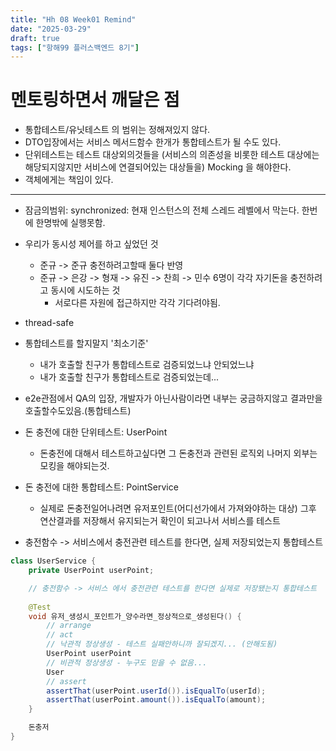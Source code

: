 ```yaml
---
title: "Hh 08 Week01 Remind"
date: "2025-03-29"
draft: true
tags: ["항해99 플러스백엔드 8기"]
---
```


# 멘토링하면서 깨달은 점

- 통합테스트/유닛테스트 의 범위는 정해져있지 않다.
- DTO입장에서는 서비스 메서드함수 한개가 통합테스트가 될 수도 있다.
- 단위테스트는 테스트 대상외의것들을 (서비스의 의존성을 비롯한 테스트 대상에는 해당되지않지만 서비스에 연결되어있는 대상들을) Mocking 을 해야한다.
- 객체에게는 책임이 있다.

---

- 잠금의범위: synchronized: 현재 인스턴스의 전체 스레드 레벨에서 막는다. 한번에 한명밖에 실행못함.
- 우리가 동시성 제어를 하고 싶었던 것
  - 준규 -> 준규 충전하려고할때 둘다 반영
  - 준규 -> 은강 -> 형재 -> 유진 -> 찬희 -> 민수 6명이 각각 자기돈을 충전하려고 동시에 시도하는 것
    - 서로다른 자원에 접근하지만 각각 기다려야됨.
- thread-safe

- 통합테스트를 할지말지 '최소기준'
    - 내가 호출할 친구가 통합테스트로 검증되었느냐 안되었느냐 
    -  내가 호출할 친구가 통합테스트로 검증되었는데...
- e2e관점에서 QA의 입장, 개발자가 아닌사람이라면 내부는 궁금하지않고 결과만을 호출할수도있음.(통합테스트)
- 돈 충전에 대한 단위테스트: UserPoint
    - 돈충전에 대해서 테스트하고싶다면 그 돈충전과 관련된 로직외 나머지 외부는 모킹을 해야되는것.
- 돈 충전에 대한 통합테스트: PointService
    - 실제로 돈충전일어나려면 유저포인트(어디선가에서 가져와야하는 대상) 그후 연산결과를 저장해서 유지되는거 확인이 되고나서 서비스를 테스트

- 충전함수 -> 서비스에서 충전관련 테스트를 한다면, 실제 저장되었는지 통합테스트

```java
class UserService {
    private UserPoint userPoint;

    // 충전함수 -> 서비스 에서 충전관련 테스트를 한다면 실제로 저장됐는지 통합테스트
    
    @Test
    void 유저_생성시_포인트가_양수라면_정상적으로_생성된다() {
        // arrange
        // act
        // 낙관적 정상생성 - 테스트 실패안하니까 잘되겠지... (안해도됨)
        UserPoint userPoint
        // 비관적 정상생성 - 누구도 믿을 수 없음...
        User
        // assert
        assertThat(userPoint.userId()).isEqualTo(userId);
        assertThat(userPoint.amount()).isEqualTo(amount);
    }

    돈충저
}
```